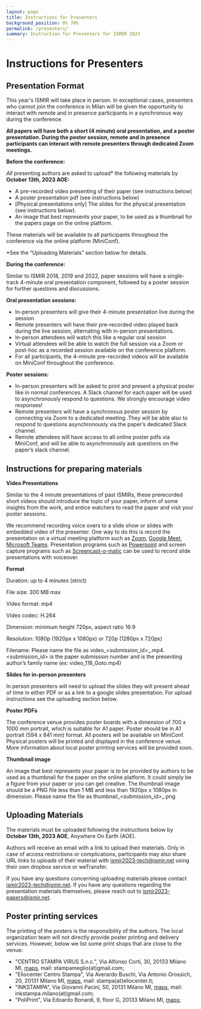 ```yaml
---
layout: page
title: Instructions for Presenters
background_position: 0% 70%
permalink: /presenters/
summary: Instruction for Presenters for ISMIR 2023
---
```


# Instructions for Presenters

## Presentation Format

This year's ISMIR will take place in person.  In exceptional cases, presenters who cannot join the conference in Milan will be given the opportunity to interact with remote and in presence participants in a synchronous way during the conference.

**All papers will have both a short (4 minute) oral presentation, and a poster presentation. During the poster session, remote and in presence participants can interact with remote presenters through dedicated Zoom meetings.**

**Before the conference:**

*All* presenting authors are asked to upload* the following materials by **October 13th, 2023 AOE:**

- A pre-recorded video presenting of their paper (see instructions below)
- A poster presentation pdf (see instructions below)
- [Physical presentations only] The slides for the physical presentation (see instructions below).
- An image that best represents your paper, to be used as a thumbnail for the papers page on the online platform.

These materials will be available to all participants throughout the conference via the online platform (MiniConf).

*See the “Uploading Materials” section below for details.


**During the conference:**

Similar to ISMIR 2018, 2019 and 2022, paper sessions will have a single-track 4-minute oral presentation component, followed by a poster session for further questions and discussions.

**Oral presentation sessions:**

- In-person presenters will give their 4-minute presentation live during the session
- Remote presenters will have their pre-recorded video played back during the live session, alternating with in-person presentations.
- In-person attendees will watch this like a regular oral session
- Virtual attendees will be able to watch the full session via a Zoom or post-hoc as a recorded session available on the conference platform.
- For all participants, the 4-minute pre-recorded videos will be available on MiniConf throughout the conference.


**Poster sessions:**

- In-person presenters will be asked to print and present a physical poster like in normal conferences. A Slack channel for each paper will be used to asynchronously respond to questions. We strongly encourage video responses!
- Remote presenters will have a synchronous poster session by connecting via Zoom to a dedicated meeting .They will be able also  to respond to questions asynchronously via the paper’s dedicated Slack channel.
- Remote attendees will have access to all online poster pdfs via MiniConf, and will be able to asynchronously ask questions on the paper’s slack channel.

## Instructions for preparing materials

**Video Presentations**

Similar to the 4 minute presentations of past ISMIRs, these prerecorded short videos should introduce the topic of your paper, inform of some insights from the work, and entice watchers to read the paper and visit your poster sessions.

We recommend recording voice overs to a slide show or slides with embedded video of the presenter. One way to do this is record the presentation on a virtual meeting platform such as [Zoom](https://support.zoom.us/hc/en-us/articles/201362473-Enabling-and-starting-local-recordings), [Google Meet](https://support.google.com/meet/answer/9308681?hl=en), [Microsoft Teams](https://support.microsoft.com/en-us/office/record-a-meeting-in-teams-34dfbe7f-b07d-4a27-b4c6-de62f1348c24?ui=en-us&rs=en-us&ad=us). Presentation programs such as [Powerpoint](https://support.microsoft.com/en-us/office/record-a-slide-show-with-narration-and-slide-timings-0b9502c6-5f6c-40ae-b1e7-e47d8741161c?ui=en-us&rs=en-us&ad=us) and screen capture programs such as [Screencast-o-matic](https://screencast-o-matic.com/) can be used to record slide presentations with voiceover.

**Format**

Duration: up to 4 minutes (strict)

File size: 300 MB max

Video format: mp4

Video codec: H.264

Dimension: minimum height 720px, aspect ratio 16:9

Resolution: 1080p (1920px x 1080px) or 720p (1280px x 720px)

Filename: Please name the file as video_<submission_id>_<lastname>.mp4. <submission_id> is the paper submission number and <lastname> is the presenting author’s family name (ex: video_118_Goto.mp4)

**Slides for in-person presenters**

In person presenters will need to upload the slides they will present ahead of time in either PDF or as a link to a google slides presentation. For upload instructions see the uploading section below.

**Poster PDFs**

The conference venue provides poster boards with a dimension of 700 x 1000 mm portrait, which is suitable for A1 paper. Poster should be in A1 portrait (594 x 841 mm) format. All posters will be available on MiniConf. Physical posters will be printed and displayed in the conference venue. More information about local poster printing services will be provided soon.

**Thumbnail image**

An image that best represents your paper is to be provided by authors to be used as a thumbnail for the paper on the online platform. It could simply be a figure from your paper or you can get creative. The thumbnail image should be a PNG file less than 1 MB and less than 1920px x 1080px in dimension. Please name the file as thumbnail_<submission_id>_<lastname>.png

## Uploading Materials

The materials must be uploaded following the instructions below by **October 13th, 2023 AOE**, Anywhere On Earth (AOE).

Authors will receive an email with a link to upload their materials. Only in case of access restrictions or complications, participants may also share URL links to uploads of their material with ismir2023-tech@ismir.net using their own dropbox service or weTransfer.

If you have any questions concerning uploading materials please contact  [ismir2023-tech@ismir.net](ismir2023-tech@ismir.net). If you have any questions regarding the presentation materials themselves, please reach out to [ismir2023-papers@ismir.net](ismir2023-papers@ismir.net).

## Poster printing services

The printing of the posters is the responsibility of the authors. The local organization team will not directly provide poster printing and delivery services.
However, below we list some print shops that are close to the venue:

- "CENTRO STAMPA VIRUS S.n.c.", Via Alfonso Corti, 30, 20133 Milano MI, [maps](https://maps.app.goo.gl/vTABZ8q2dqx455UEA), mail: stampameglio(at)gmail.com;
- "Eliocenter Centro Stampa", Via Averardo Buschi, Via Antonio Grossich, 20, 20131 Milano MI, [maps](https://maps.app.goo.gl/cJ38mc9UsP1TX2hG6), mail: stampa(at)eliocenter.it;
- "INKSTAMPA", Via Giovanni Pacini, 50, 20131 Milano MI, [maps](https://maps.app.goo.gl/1vc3nHyG7P3D55sy7), mail: inkstampa.milano(at)gmail.com;
- "PoliPrint", Via Edoardo Bonardi, 9, floor G, 20133 Milano MI, [maps](https://maps.app.goo.gl/xmwdqKCM27FHfUmG8);

